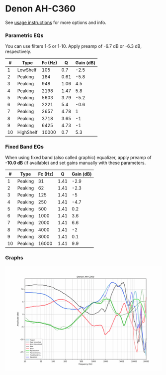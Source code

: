 # Denon AH-C360
See [usage instructions](https://github.com/jaakkopasanen/AutoEq#usage) for more options and info.

### Parametric EQs
You can use filters 1-5 or 1-10. Apply preamp of -6.7 dB or -6.3 dB, respectively.

|   # | Type      |   Fc (Hz) |    Q |   Gain (dB) |
|-----|-----------|-----------|------|-------------|
|   1 | LowShelf  |       105 | 0.7  |        -2.5 |
|   2 | Peaking   |       184 | 0.61 |        -5.8 |
|   3 | Peaking   |       948 | 1.06 |         4.5 |
|   4 | Peaking   |      2198 | 1.47 |         5.8 |
|   5 | Peaking   |      5603 | 3.79 |        -5.2 |
|   6 | Peaking   |      2221 | 5.4  |        -0.6 |
|   7 | Peaking   |      2657 | 4.78 |         1   |
|   8 | Peaking   |      3718 | 3.65 |        -1   |
|   9 | Peaking   |      6425 | 4.73 |        -1   |
|  10 | HighShelf |     10000 | 0.7  |         5.3 |

### Fixed Band EQs
When using fixed band (also called graphic) equalizer, apply preamp of **-10.0 dB** (if available) and set gains manually with these parameters.

|   # | Type    |   Fc (Hz) |    Q |   Gain (dB) |
|-----|---------|-----------|------|-------------|
|   1 | Peaking |        31 | 1.41 |        -2.9 |
|   2 | Peaking |        62 | 1.41 |        -2.3 |
|   3 | Peaking |       125 | 1.41 |        -5   |
|   4 | Peaking |       250 | 1.41 |        -4.7 |
|   5 | Peaking |       500 | 1.41 |         0.2 |
|   6 | Peaking |      1000 | 1.41 |         3.6 |
|   7 | Peaking |      2000 | 1.41 |         6.6 |
|   8 | Peaking |      4000 | 1.41 |        -2   |
|   9 | Peaking |      8000 | 1.41 |         0.1 |
|  10 | Peaking |     16000 | 1.41 |         9.9 |

### Graphs
![](./Denon%20AH-C360.png)
